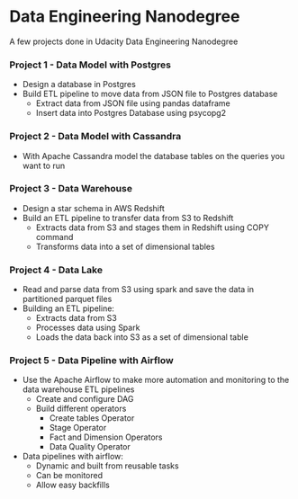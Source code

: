 # Data Engineering Nanodegree 

A few projects done in Udacity Data Engineering Nanodegree

### Project 1 - Data Model with Postgres
- Design a database in Postgres 
- Build ETL pipeline to move data from JSON file to Postgres database
  - Extract data from JSON file using pandas dataframe
  - Insert data into Postgres Database using psycopg2

### Project 2 - Data Model with Cassandra
- With Apache Cassandra model the database tables on the queries you want to run

### Project 3 - Data Warehouse 
- Design a star schema in AWS Redshift 
- Build an ETL pipeline to transfer data from S3 to Redshift
  - Extracts data from S3 and stages them in Redshift using COPY command
  - Transforms data into a set of dimensional tables 

### Project 4 - Data Lake
- Read and parse data from S3 using spark and save the data in partitioned parquet files
- Building an ETL pipeline:
  - Extracts data from S3 
  - Processes data using Spark
  - Loads the data back into S3 as a set of dimensional table

### Project 5 - Data Pipeline with Airflow
- Use the Apache Airflow to make more automation and monitoring to the data warehouse ETL pipelines
  - Create and configure DAG
  - Build different operators 
    - Create tables Operator
    - Stage Operator 
    - Fact and Dimension Operators
    - Data Quality Operator
- Data pipelines with airflow:
  - Dynamic and built from reusable tasks
  - Can be monitored
  - Allow easy backfills
